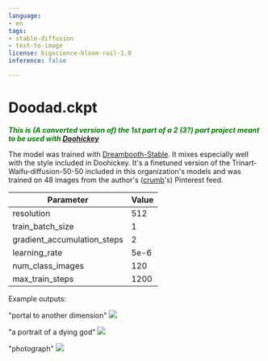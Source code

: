 ```yaml
---
language:
- en
tags:
- stable-diffusion
- text-to-image
license: bigscience-bloom-rail-1.0
inference: false

---
```


# Doodad.ckpt

*<p style="color:green"> <b> This is (A converted version of) the 1st part of a 2 (3?) part project meant to be used with <a href="https://huggingface.co/doohickey">Doohickey</a> </b> </p>*

The model was trained with [Dreambooth-Stable](https://www.reddit.com/r/StableDiffusion/comments/xphaiw/dreambooth_stable_diffusion_training_in_just_125/). It mixes especially well with the <midj-strong> style included in Doohickey. It's a finetuned version of the Trinart-Waifu-diffusion-50-50 included in this organization's models and was trained on 48 images from the author's ([crumb](https://huggingface.co/crumb)'s) Pinterest feed.

| Parameter | Value      |
|----------------------|------------|
| resolution | 512 |
| train_batch_size | 1 |
| gradient_accumulation_steps | 2 |
| learning_rate | 5e-6 |
| num_class_images | 120 |
| max_train_steps | 1200 |

Example outputs:

"portal to another dimension"
![](https://cdn.discordapp.com/attachments/1024588665596411944/1024747830553882694/unknown.png)

"a portrait of a dying god"
![](https://cdn.discordapp.com/attachments/1024588665596411944/1024749970504548472/unknown.png)

"photograph"
![](https://cdn.discordapp.com/attachments/1024588665596411944/1024751129965375539/unknown.png)